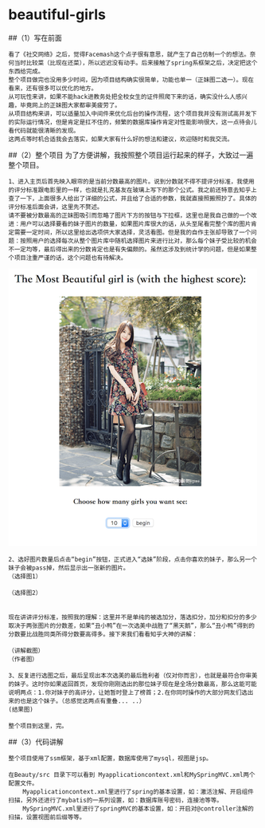 # beautiful-girls

##（1）写在前面

    看了《社交网络》之后，觉得Facemash这个点子很有意思，就产生了自己仿制一个的想法。奈何当时比较菜（比现在还菜），所以迟迟没有动手。后来接触了spring系框架之后，决定把这个东西给完成。
    整个项目做完也没用多少时间，因为项目结构确实很简单，功能也单一（正妹图二选一）。现在看来，还有很多可以优化的地方。
    从可玩性来讲，如果不能hack进教务处把全校女生的证件照爬下来的话，确实没什么人感兴趣，毕竟网上的正妹图大家都审美疲劳了。
    从项目结构来讲，可以适量加入中间件来优化后台的操作流程，这个项目我并没有测试高并发下的实际运行情况，但是肯定是扛不住的，频繁的数据库操作肯定对性能影响很大，这一点待会儿看代码就能很清晰的发现。
    这两点等时机合适我会去落实，如果大家有什么好的想法和建议，欢迎随时和我交流。
    
##（2）整个项目
    为了方便讲解，我按照整个项目运行起来的样子，大致过一遍整个项目。
    
    1、进入主页后首先映入眼帘的是当前分数最高的图片。说到分数就不得不提评分标准，我使用的评分标准跟电影里的一样，也就是扎克基友在玻璃上写下的那个公式。我之前还特意去知乎上查了一下，上面很多人给出了详细的公式，并且给了合适的参数，我就直接照搬照抄了。具体的评分标准后面会讲，这里先不赘述。
    请不要被分数最高的正妹图吸引而忽略了图片下方的按钮与下拉框，这里也是我自己做的一个改进：用户可以选择要看的妹子图片的数量，如果图片库很大的话，从头至尾看完整个库的图片肯定需要一定时间，所以这里给出选项供大家选择，灵活看图。但是我的自作主张却导致了一个问题：按照用户的选择每次从整个图片库中随机选择图片来进行比对，那么每个妹子受比较的机会不一定均等，最后得出来的分数肯定也是有失偏颇的。虽然这涉及到统计学的问题，但是如果整个项目注重严谨的话，这个问题也有待解决。
  ![Image text](https://github.com/lao-zhang/beautiful-girls/blob/master/Beauty/img/1.png)
  
    2、选好图片数量后点击“begin”按钮，正式进入“选妹”阶段，点击你喜欢的妹子，那么另一个妹子会被pass掉，然后显示出一张新的图片。
    （选择图1）
    
    （选择图2）
    
    
    现在讲讲评分标准，按照我的理解：这里并不是单纯的被选加分，落选扣分，加分和扣分的多少取决于两张图片的分数差，如果“丑小鸭”在一次选美中战胜了“黑天鹅”，那么“丑小鸭”得到的分数要比战胜同类所得分数要高得多。接下来我们看看知乎大神的讲解：
    
    （讲解截图）
    （作者图）
    
    3、反复进行选图之后，最后呈现出本次选美的最后胜利者（仅对你而言），也就是最符合你审美的妹子。这时你如果返回首页，发现你刚刚选出的那位妹子现在是全场分数最高，那么这能可能说明两点：1.你对妹子的高评分，让她暂时登上了榜首；2.在你同时操作的大部分网友们选出来的也是这个妹子。（总感觉这两点有重叠... ..）
    (结果图)
    
    整个项目到这里，完。
    
    
##（3）代码讲解

    整个项目使用了ssm框架，基于xml配置，数据库使用了mysql，视图是jsp。
    
    在Beauty/src 目录下可以看到 Myapplicationcontext.xml和MySpringMVC.xml两个配置文件。
        Myapplicationcontext.xml里进行了spring的基本设置，如：激活注解、开启组件扫描，另外还进行了mybatis的一系列设置，如：数据库账号密码，连接池等等。
        MySpringMVC.xml里进行了springMVC的基本设置，如：开启对@controller注解的扫描，设置视图前后缀等等。
        
    
  
  

   
